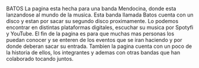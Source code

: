 BATOS La pagina esta hecha para una banda Mendocina, donde esta lanzandose al mundo de la musica. 
Esta banda llamada Batos cuenta con un disco y estan por sacar su segundo disco proximamente. 
Lo podemos encontrar en distintas plataformas digitales, escuchar su musica por Spotyfi y YouTube.
El fin de la pagina es para que muchas mas personas los puedan conocer y se enteren de los eventos que se iran haciendo y por donde deberan sacar su entrada.
Tambien la pagina cuenta con un poco de la historia de ellos, los integrantes y ademas con otras bandas que han colaborado tocando juntos.
